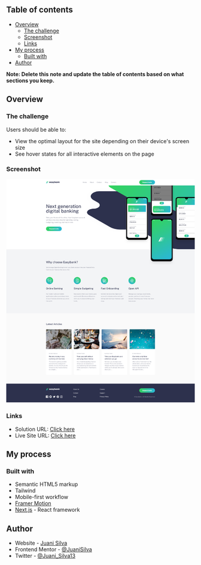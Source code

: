 ## Table of contents

- [Overview](#overview)
  - [The challenge](#the-challenge)
  - [Screenshot](#screenshot)
  - [Links](#links)
- [My process](#my-process)
  - [Built with](#built-with)
- [Author](#author)

**Note: Delete this note and update the table of contents based on what sections you keep.**

## Overview

### The challenge

Users should be able to:

- View the optimal layout for the site depending on their device's screen size
- See hover states for all interactive elements on the page

### Screenshot

![](./public/images/easybank-screenshot.png)

### Links

- Solution URL: [Click here](https://easybank-landing-mu.vercel.app/)
- Live Site URL: [Click here](https://github.com/JuaniSilva/easybank-landing)

## My process

### Built with

- Semantic HTML5 markup
- Tailwind
- Mobile-first workflow
- [Framer Motion](https://www.framer.com/)
- [Next.js](https://nextjs.org/) - React framework

## Author

- Website - [Juani Silva](https://github.com/JuaniSilva)
- Frontend Mentor - [@JuaniSilva](https://www.frontendmentor.io/profile/JuaniSilva)
- Twitter - [@Juani_Silva13](https://twitter.com/Juani_Silva13)
